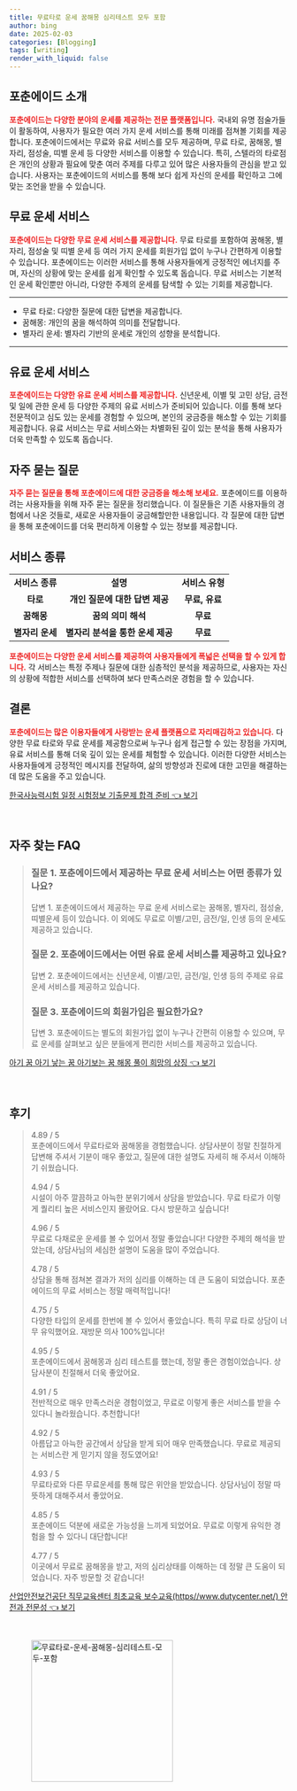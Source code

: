 ```yaml
---
title: 무료타로 운세 꿈해몽 심리테스트 모두 포함
author: bing
date: 2025-02-03
categories: [Blogging]
tags: [writing]
render_with_liquid: false
---
```



<h2 id='포춘에이드_소개'>포춘에이드 소개</h2>

<p><b><span style="color: #ee2323;">포춘에이드는 다양한 분야의 운세를 제공하는 전문 플랫폼입니다.</span></b> 국내외 유명 점술가들이 활동하여, 사용자가 필요한 여러 가지 운세 서비스를 통해 미래를 점쳐볼 기회를 제공합니다. 포춘에이드에서는 무료와 유료 서비스를 모두 제공하며, 무료 타로, 꿈해몽, 별자리, 점성술, 띠별 운세 등 다양한 서비스를 이용할 수 있습니다. 특히, 스텔라의 타로점은 개인의 상황과 필요에 맞춘 여러 주제를 다루고 있어 많은 사용자들의 관심을 받고 있습니다. 사용자는 포춘에이드의 서비스를 통해 보다 쉽게 자신의 운세를 확인하고 그에 맞는 조언을 받을 수 있습니다.</p>

<h2 id='무료_운세_서비스'>무료 운세 서비스</h2>

<p><b><span style="color: #ee2323;">포춘에이드는 다양한 무료 운세 서비스를 제공합니다.</span></b> 무료 타로를 포함하여 꿈해몽, 별자리, 점성술 및 띠별 운세 등 여러 가지 운세를 회원가입 없이 누구나 간편하게 이용할 수 있습니다. 포춘에이드는 이러한 서비스를 통해 사용자들에게 긍정적인 에너지를 주며, 자신의 상황에 맞는 운세를 쉽게 확인할 수 있도록 돕습니다. 무료 서비스는 기본적인 운세 확인뿐만 아니라, 다양한 주제의 운세를 탐색할 수 있는 기회를 제공합니다.</p>

<hr />

<ul>
    <li>무료 타로: 다양한 질문에 대한 답변을 제공합니다.</li>
    <li>꿈해몽: 개인의 꿈을 해석하여 의미를 전달합니다.</li>
    <li>별자리 운세: 별자리 기반의 운세로 개인의 성향을 분석합니다.</li>
</ul>

<hr />

<h2 id='유료_운세_서비스'>유료 운세 서비스</h2>

<p><b><span style="color: #ee2323;">포춘에이드는 다양한 유료 운세 서비스를 제공합니다.</span></b> 신년운세, 이별 및 고민 상담, 금전 및 일에 관한 운세 등 다양한 주제의 유료 서비스가 준비되어 있습니다. 이를 통해 보다 전문적이고 심도 있는 운세를 경험할 수 있으며, 본인의 궁금증을 해소할 수 있는 기회를 제공합니다. 유료 서비스는 무료 서비스와는 차별화된 깊이 있는 분석을 통해 사용자가 더욱 만족할 수 있도록 돕습니다.</p>

<h2 id='자주_묻는_질문'>자주 묻는 질문</h2>

<p><b><span style="color: #ee2323;">자주 묻는 질문을 통해 포춘에이드에 대한 궁금증을 해소해 보세요.</span></b> 포춘에이드를 이용하려는 사용자들을 위해 자주 묻는 질문을 정리했습니다. 이 질문들은 기존 사용자들의 경험에서 나온 것들로, 새로운 사용자들이 궁금해할만한 내용입니다. 각 질문에 대한 답변을 통해 포춘에이드를 더욱 편리하게 이용할 수 있는 정보를 제공합니다.</p>

<h2 id='서비스_종류'>서비스 종류</h2>

<table>
    <tr>
        <td style="text-align: center; height: 17px;"><b>서비스 종류</b></td>
        <td style="text-align: center; height: 17px;"><b>설명</b></td>
        <td style="text-align: center; height: 17px;"><b>서비스 유형</b></td>
    </tr>
    <tr>
        <td style="text-align: center; height: 17px;"><b>타로</b></td>
        <td style="text-align: center; height: 17px;"><b>개인 질문에 대한 답변 제공</b></td>
        <td style="text-align: center; height: 17px;"><b>무료, 유료</b></td>
    </tr>
    <tr>
        <td style="text-align: center; height: 17px;"><b>꿈해몽</b></td>
        <td style="text-align: center; height: 17px;"><b>꿈의 의미 해석</b></td>
        <td style="text-align: center; height: 17px;"><b>무료</b></td>
    </tr>
    <tr>
        <td style="text-align: center; height: 17px;"><b>별자리 운세</b></td>
        <td style="text-align: center; height: 17px;"><b>별자리 분석을 통한 운세 제공</b></td>
        <td style="text-align: center; height: 17px;"><b>무료</b></td>
    </tr>
</table>

<p><b><span style="color: #ee2323;">포춘에이드는 다양한 운세 서비스를 제공하여 사용자들에게 폭넓은 선택을 할 수 있게 합니다.</span></b> 각 서비스는 특정 주제나 질문에 대한 심층적인 분석을 제공하므로, 사용자는 자신의 상황에 적합한 서비스를 선택하여 보다 만족스러운 경험을 할 수 있습니다.</p>

<h2 id='결론'>결론</h2>

<p><b><span style="color: #ee2323;">포춘에이드는 많은 이용자들에게 사랑받는 운세 플랫폼으로 자리매김하고 있습니다.</span></b> 다양한 무료 타로와 무료 운세를 제공함으로써 누구나 쉽게 접근할 수 있는 장점을 가지며, 유료 서비스를 통해 더욱 깊이 있는 운세를 체험할 수 있습니다. 이러한 다양한 서비스는 사용자들에게 긍정적인 메시지를 전달하여, 삶의 방향성과 진로에 대한 고민을 해결하는 데 많은 도움을 주고 있습니다.</p>


<p><a class="click-button" title="한국사능력시험 일정 시험정보 기출문제 합격 준비" href="https://adkhouse.github.io/posts/%ED%95%9C%EA%B5%AD%EC%82%AC%EB%8A%A5%EB%A0%A5%EC%8B%9C%ED%97%98-%EC%9D%BC%EC%A0%95-%EC%8B%9C%ED%97%98%EC%A0%95%EB%B3%B4-%EA%B8%B0%EC%B6%9C%EB%AC%B8%EC%A0%9C-%ED%95%A9%EA%B2%A9-%EC%A4%80%EB%B9%84/" rel="dofollow">한국사능력시험 일정 시험정보 기출문제 합격 준비 👈 보기</a></p><br>
<h2 id='자주_찾는_FAQ'>자주 찾는 FAQ</h2>
<div itemscope="" itemtype="https://schema.org/FAQPage"> 
<blockquote> 
<div itemscope="" itemprop="mainEntity" itemtype="https://schema.org/Question"> 
<h3 itemprop="name">질문 1. 포춘에이드에서 제공하는 무료 운세 서비스는 어떤 종류가 있나요?</h3> 
<div itemscope="" itemprop="acceptedAnswer" itemtype="https://schema.org/Answer"> 
<span itemprop="text"> 
<p>답변 1. 포춘에이드에서 제공하는 무료 운세 서비스로는 꿈해몽, 별자리, 점성술, 띠별운세 등이 있습니다. 이 외에도 무료로 이별/고민, 금전/일, 인생 등의 운세도 제공하고 있습니다.</p> 
</span> 
</div> 
</div> 
<div itemscope="" itemprop="mainEntity" itemtype="https://schema.org/Question"> 
<h3 itemprop="name">질문 2. 포춘에이드에서는 어떤 유료 운세 서비스를 제공하고 있나요?</h3> 
<div itemscope="" itemprop="acceptedAnswer" itemtype="https://schema.org/Answer"> 
<span itemprop="text"> 
<p>답변 2. 포춘에이드에서는 신년운세, 이별/고민, 금전/일, 인생 등의 주제로 유료 운세 서비스를 제공하고 있습니다.</p> 
</span> 
</div> 
</div> 
<div itemscope="" itemprop="mainEntity" itemtype="https://schema.org/Question"> 
<h3 itemprop="name">질문 3. 포춘에이드의 회원가입은 필요한가요?</h3> 
<div itemscope="" itemprop="acceptedAnswer" itemtype="https://schema.org/Answer"> 
<span itemprop="text"> 
<p>답변 3. 포춘에이드는 별도의 회원가입 없이 누구나 간편히 이용할 수 있으며, 무료 운세를 살펴보고 싶은 분들에게 편리한 서비스를 제공하고 있습니다.</p> 
</span> 
</div> 
</div> 
</blockquote> 
</div>
<p><a class="click-button" title="아기 꿈 아기 낳는 꿈 아기보는 꿈 해몽 풀이 희망의 상징" href="https://adkhouse.github.io/posts/%EC%95%84%EA%B8%B0-%EA%BF%88-%EC%95%84%EA%B8%B0-%EB%82%B3%EB%8A%94-%EA%BF%88-%EC%95%84%EA%B8%B0%EB%B3%B4%EB%8A%94-%EA%BF%88-%ED%95%B4%EB%AA%BD-%ED%92%80%EC%9D%B4-%ED%9D%AC%EB%A7%9D%EC%9D%98-%EC%83%81%EC%A7%95/" rel="dofollow">아기 꿈 아기 낳는 꿈 아기보는 꿈 해몽 풀이 희망의 상징 👈 보기</a></p><br>
<h2 id='후기'>후기</h2>
<div itemscope itemtype="https://schema.org/Product">
  <blockquote>
  <div itemprop="review" itemscope itemtype="https://schema.org/Review">
      <div itemprop="reviewRating" itemscope itemtype="https://schema.org/Rating"> <span itemprop="ratingValue">4.89</span> / <span itemprop="bestRating">5</span> </div>
      <span itemprop="reviewBody">포춘에이드에서 무료타로와 꿈해몽을 경험했습니다. 상담사분이 정말 친절하게 답변해 주셔서 기분이 매우 좋았고, 질문에 대한 설명도 자세히 해 주셔서 이해하기 쉬웠습니다.</span>
  </div>
  <br>
  <div itemprop="review" itemscope itemtype="https://schema.org/Review">
      <div itemprop="reviewRating" itemscope itemtype="https://schema.org/Rating"> <span itemprop="ratingValue">4.94</span> / <span itemprop="bestRating">5</span> </div>
      <span itemprop="reviewBody">시설이 아주 깔끔하고 아늑한 분위기에서 상담을 받았습니다. 무료 타로가 이렇게 퀄리티 높은 서비스인지 몰랐어요. 다시 방문하고 싶습니다!</span>
  </div>
  <br>
  <div itemprop="review" itemscope itemtype="https://schema.org/Review">
      <div itemprop="reviewRating" itemscope itemtype="https://schema.org/Rating"> <span itemprop="ratingValue">4.96</span> / <span itemprop="bestRating">5</span> </div>
      <span itemprop="reviewBody">무료로 다채로운 운세를 볼 수 있어서 정말 좋았습니다! 다양한 주제의 해석을 받았는데, 상담사님의 세심한 설명이 도움을 많이 주었습니다.</span>
  </div>
  <br>
  <div itemprop="review" itemscope itemtype="https://schema.org/Review">
      <div itemprop="reviewRating" itemscope itemtype="https://schema.org/Rating"> <span itemprop="ratingValue">4.78</span> / <span itemprop="bestRating">5</span> </div>
      <span itemprop="reviewBody">상담을 통해 점쳐본 결과가 저의 심리를 이해하는 데 큰 도움이 되었습니다. 포춘에이드의 무료 서비스는 정말 매력적입니다!</span>
  </div>
  <br>
  <div itemprop="review" itemscope itemtype="https://schema.org/Review">
      <div itemprop="reviewRating" itemscope itemtype="https://schema.org/Rating"> <span itemprop="ratingValue">4.75</span> / <span itemprop="bestRating">5</span> </div>
      <span itemprop="reviewBody">다양한 타입의 운세를 한번에 볼 수 있어서 좋았습니다. 특히 무료 타로 상담이 너무 유익했어요. 재방문 의사 100%입니다!</span>
  </div>
  <br>
  <div itemprop="review" itemscope itemtype="https://schema.org/Review">
      <div itemprop="reviewRating" itemscope itemtype="https://schema.org/Rating"> <span itemprop="ratingValue">4.95</span> / <span itemprop="bestRating">5</span> </div>
      <span itemprop="reviewBody">포춘에이드에서 꿈해몽과 심리 테스트를 했는데, 정말 좋은 경험이었습니다. 상담사분이 친절해서 더욱 좋았어요.</span>
  </div>
  <br>
  <div itemprop="review" itemscope itemtype="https://schema.org/Review">
      <div itemprop="reviewRating" itemscope itemtype="https://schema.org/Rating"> <span itemprop="ratingValue">4.91</span> / <span itemprop="bestRating">5</span> </div>
      <span itemprop="reviewBody">전반적으로 매우 만족스러운 경험이었고, 무료로 이렇게 좋은 서비스를 받을 수 있다니 놀라웠습니다. 추천합니다!</span>
  </div>
  <br>
  <div itemprop="review" itemscope itemtype="https://schema.org/Review">
      <div itemprop="reviewRating" itemscope itemtype="https://schema.org/Rating"> <span itemprop="ratingValue">4.92</span> / <span itemprop="bestRating">5</span> </div>
      <span itemprop="reviewBody">아름답고 아늑한 공간에서 상담을 받게 되어 매우 만족했습니다. 무료로 제공되는 서비스란 게 믿기지 않을 정도였어요!</span>
  </div>
  <br>
  <div itemprop="review" itemscope itemtype="https://schema.org/Review">
      <div itemprop="reviewRating" itemscope itemtype="https://schema.org/Rating"> <span itemprop="ratingValue">4.93</span> / <span itemprop="bestRating">5</span> </div>
      <span itemprop="reviewBody">무료타로와 다른 무료운세를 통해 많은 위안을 받았습니다. 상담사님이 정말 따뜻하게 대해주셔서 좋았어요.</span>
  </div>
  <br>
  <div itemprop="review" itemscope itemtype="https://schema.org/Review">
      <div itemprop="reviewRating" itemscope itemtype="https://schema.org/Rating"> <span itemprop="ratingValue">4.85</span> / <span itemprop="bestRating">5</span> </div>
      <span itemprop="reviewBody">포춘에이드 덕분에 새로운 가능성을 느끼게 되었어요. 무료로 이렇게 유익한 경험을 할 수 있다니 대단합니다!</span>
  </div>
  <br>
  <div itemprop="review" itemscope itemtype="https://schema.org/Review">
      <div itemprop="reviewRating" itemscope itemtype="https://schema.org/Rating"> <span itemprop="ratingValue">4.77</span> / <span itemprop="bestRating">5</span> </div>
      <span itemprop="reviewBody">이곳에서 무료로 꿈해몽을 받고, 저의 심리상태를 이해하는 데 정말 큰 도움이 되었습니다. 자주 방문할 것 같습니다!</span>
  </div>
  </blockquote>
</div>
<p><a class="click-button" title="산업안전보건공단 직무교육센터 최초교육 보수교육(https//www.dutycenter.net/) 안전과 전문성" href="https://adkhouse.github.io/posts/%EC%82%B0%EC%97%85%EC%95%88%EC%A0%84%EB%B3%B4%EA%B1%B4%EA%B3%B5%EB%8B%A8-%EC%A7%81%EB%AC%B4%EA%B5%90%EC%9C%A1%EC%84%BC%ED%84%B0-%EC%B5%9C%EC%B4%88%EA%B5%90%EC%9C%A1-%EB%B3%B4%EC%88%98%EA%B5%90%EC%9C%A1(httpswww.dutycenter.net)-%EC%95%88%EC%A0%84%EA%B3%BC-%EC%A0%84%EB%AC%B8%EC%84%B1/" rel="dofollow">산업안전보건공단 직무교육센터 최초교육 보수교육(https//www.dutycenter.net/) 안전과 전문성 👈 보기</a></p><br>
<figure class="image"><img src="https://adkhouse.github.io/assets/img/thumbnail/무료타로-운세-꿈해몽-심리테스트-모두-포함.webp" alt="무료타로-운세-꿈해몽-심리테스트-모두-포함" width="256" height="256"></figure>